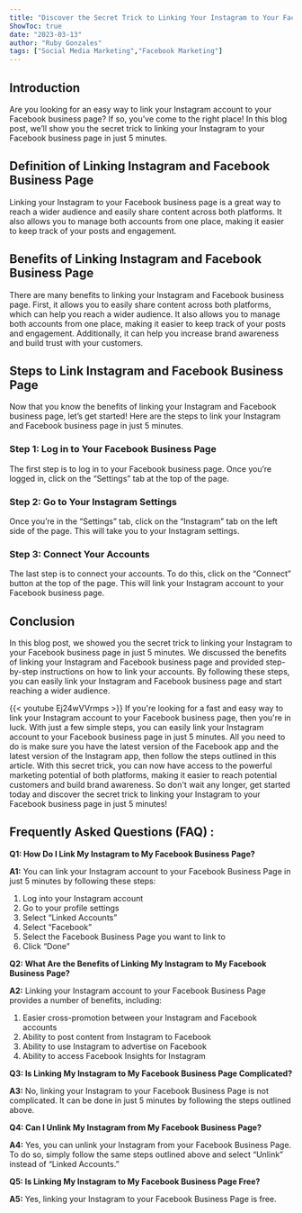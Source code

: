 ```yaml
---
title: "Discover the Secret Trick to Linking Your Instagram to Your Facebook Business Page in Just 5 Minutes!"
ShowToc: true 
date: "2023-03-13"
author: "Ruby Gonzales" 
tags: ["Social Media Marketing","Facebook Marketing"]
---
```

## Introduction

Are you looking for an easy way to link your Instagram account to your Facebook business page? If so, you’ve come to the right place! In this blog post, we’ll show you the secret trick to linking your Instagram to your Facebook business page in just 5 minutes. 

## Definition of Linking Instagram and Facebook Business Page

Linking your Instagram to your Facebook business page is a great way to reach a wider audience and easily share content across both platforms. It also allows you to manage both accounts from one place, making it easier to keep track of your posts and engagement. 

## Benefits of Linking Instagram and Facebook Business Page

There are many benefits to linking your Instagram and Facebook business page. First, it allows you to easily share content across both platforms, which can help you reach a wider audience. It also allows you to manage both accounts from one place, making it easier to keep track of your posts and engagement. Additionally, it can help you increase brand awareness and build trust with your customers. 

## Steps to Link Instagram and Facebook Business Page

Now that you know the benefits of linking your Instagram and Facebook business page, let’s get started! Here are the steps to link your Instagram and Facebook business page in just 5 minutes. 

### Step 1: Log in to Your Facebook Business Page

The first step is to log in to your Facebook business page. Once you’re logged in, click on the “Settings” tab at the top of the page. 

### Step 2: Go to Your Instagram Settings

Once you’re in the “Settings” tab, click on the “Instagram” tab on the left side of the page. This will take you to your Instagram settings. 

### Step 3: Connect Your Accounts

The last step is to connect your accounts. To do this, click on the “Connect” button at the top of the page. This will link your Instagram account to your Facebook business page. 

## Conclusion

In this blog post, we showed you the secret trick to linking your Instagram to your Facebook business page in just 5 minutes. We discussed the benefits of linking your Instagram and Facebook business page and provided step-by-step instructions on how to link your accounts. By following these steps, you can easily link your Instagram and Facebook business page and start reaching a wider audience.

{{< youtube Ej24wVVrmps >}} 
If you're looking for a fast and easy way to link your Instagram account to your Facebook business page, then you're in luck. With just a few simple steps, you can easily link your Instagram account to your Facebook business page in just 5 minutes. All you need to do is make sure you have the latest version of the Facebook app and the latest version of the Instagram app, then follow the steps outlined in this article. With this secret trick, you can now have access to the powerful marketing potential of both platforms, making it easier to reach potential customers and build brand awareness. So don't wait any longer, get started today and discover the secret trick to linking your Instagram to your Facebook business page in just 5 minutes!

## Frequently Asked Questions (FAQ) :
**Q1: How Do I Link My Instagram to My Facebook Business Page?**

**A1:** You can link your Instagram account to your Facebook Business Page in just 5 minutes by following these steps: 
1. Log into your Instagram account
2. Go to your profile settings 
3. Select “Linked Accounts”
4. Select “Facebook”
5. Select the Facebook Business Page you want to link to 
6. Click “Done”

**Q2: What Are the Benefits of Linking My Instagram to My Facebook Business Page?**

**A2:** Linking your Instagram account to your Facebook Business Page provides a number of benefits, including: 
1. Easier cross-promotion between your Instagram and Facebook accounts 
2. Ability to post content from Instagram to Facebook 
3. Ability to use Instagram to advertise on Facebook 
4. Ability to access Facebook Insights for Instagram

**Q3: Is Linking My Instagram to My Facebook Business Page Complicated?**

**A3:** No, linking your Instagram to your Facebook Business Page is not complicated. It can be done in just 5 minutes by following the steps outlined above. 

**Q4: Can I Unlink My Instagram from My Facebook Business Page?**

**A4:** Yes, you can unlink your Instagram from your Facebook Business Page. To do so, simply follow the same steps outlined above and select “Unlink” instead of “Linked Accounts.” 

**Q5: Is Linking My Instagram to My Facebook Business Page Free?**

**A5:** Yes, linking your Instagram to your Facebook Business Page is free.


